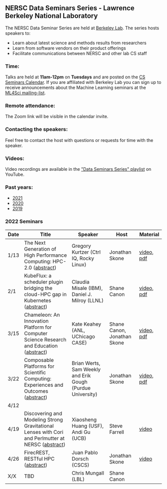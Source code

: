 ## NERSC Data Seminars Series - Lawrence Berkeley National Laboratory

The NERSC Data Seminar Series are held at [Berkeley Lab](https://www.lbl.gov/). The series hosts speakers to:
- Learn about latest science and methods results from researchers
- Learn from software vendors on their product offerings
- Facilitate communications between NERSC and other lab CS staff

### Time:

Talks are held at **11am-12pm** on **Tuesdays** and are posted on the [CS Seminars Calendar](https://www.nersc.gov/events/cs-seminars/).
If you are affiliated with Berkeley Lab you can sign up to receive announcements about the Machine Learning seminars at the [ML4Sci mailing-list](https://groups.google.com/a/lbl.gov/forum/#!forum/ml4sci).

### Remote attendance:

The Zoom link will be visible in the calendar invite.

### Contacting the speakers:

Feel free to contact the host with questions or requests for time with the speaker.

### Videos:

Video recordings are available in the ["Data Seminars Series" playlist](https://www.youtube.com/playlist?list=PL20S5EeApOSvkewFIuz2scAEkbnBIlzYy) on YouTube.

### Past years:

- [2021](2021.md)
- [2020](2020.md)
- [2019](2019.md)

### 2022 Seminars

|Date |Title                |Speaker                 |Host               |Material       |
|-----|---------------------|------------------------|-------------------|---------------|
|1/13 |The Next Generation of High Performance Computing: HPC-2.0 ([abstract](abstracts/2022-01-13.md))|Gregory Kurtzer (Ctrl IQ, Rocky Linux)|Jonathan Skone|[video][1], [pdf][2]|
|2/1  |KubeFlux: a scheduler plugin bridging the cloud-HPC gap in Kubernetes ([abstract](abstracts/2022-02-01.md))|Claudia Misale (IBM), Daniel J. Milroy (LLNL)|Shane Canon|[video][3], [pdf][4]|
|3/15 |Chameleon: An Innovation Platform for Computer Science Research and Education ([abstract](abstracts/2022-03-15.md))|Kate Keahey (ANL, UChicago CASE)|Shane Canon, Jonathan Skone|[video][5], [pdf][6]|
|3/22 |Composable Platforms for Scientific Computing: Experiences and Outcomes ([abstract](abstracts/2022-03-22.md))|Brian Werts, Sam Weekly and Erik Gough (Purdue University)|Jonathan Skone|[video][7], [pdf][8]|
|4/12 |||||
|4/19 |Discovering and Modeling Strong Gravitational Lenses with Cori and Perlmutter at NERSC ([abstract](abstracts/2022-04-19.md))|Xiaosheng Huang (USF), Andi Gu (UCB)|Steve Farrell|[video][9]|
|4/26 |FirecREST, RESTful HPC ([abstract](abstracts/2022-04-26.md))|Juan Pablo Dorsch (CSCS)|Jonathan Skone|[video][10]|
|X/X  |TBD                  | Chris Mungall (LBL)    | Shane Canon       |               |

[1]:  https://www.youtube.com/watch?v=isP-Hqw_-nc&list=PL20S5EeApOSvkewFIuz2scAEkbnBIlzYy
[2]:  https://drive.google.com/file/d/1knKvXpL1bghN5U0zpOWgpsmBp7y370aJ/view?usp=sharing
[3]:  https://www.youtube.com/watch?v=RSsuamxKxH0&list=PL20S5EeApOSvkewFIuz2scAEkbnBIlzYy
[4]:  https://drive.google.com/file/d/1am44USKAM2GBcXo381fF0q4TUNngtHLU/view?usp=sharing
[5]:  https://www.youtube.com/watch?v=fMWdmEIZldc&list=PL20S5EeApOSvkewFIuz2scAEkbnBIlzYy
[6]:  https://drive.google.com/file/d/1pkX9dtsiPA6k_2v6WpRGRYDUBeijtjq-/view?usp=sharing
[7]:  https://www.youtube.com/watch?v=5patk3AVBoY&list=PL20S5EeApOSvkewFIuz2scAEkbnBIlzYy
[8]:  https://drive.google.com/file/d/17DMO4fCBoQ0e3pKGq_jhOZ_vzXWHClC_/view?usp=sharing
[9]:  https://www.youtube.com/watch?v=BdpgOhxEyMs&list=PL20S5EeApOSvkewFIuz2scAEkbnBIlzYy
[10]: https://www.youtube.com/watch?v=9O1L4Wf9sZs&list=PL20S5EeApOSvkewFIuz2scAEkbnBIlzYy
